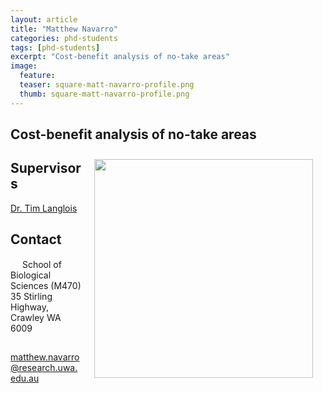 ```yaml
---
layout: article
title: "Matthew Navarro"
categories: phd-students
tags: [phd-students]
excerpt: "Cost-benefit analysis of no-take areas"
image:
  feature: 
  teaser: square-matt-navarro-profile.png
  thumb: square-matt-navarro-profile.png
---
```


## Cost-benefit analysis of no-take areas
<img src='/images/square-matt-navarro-profile.png' align='right' width="350" hspace="20" vspace="10">

## Supervisors
[Dr. Tim Langlois](https://uwamegfisheries.github.io/researchers/tim-langlois/ "Tim Langlois")

## Contact
<img src='/images/icons/building-regular.svg' width="15px"> School of Biological Sciences (M470)<br>
35 Stirling Highway, Crawley WA 6009</p>

<img src='/images/icons/envelope-regular.svg' width="15px"> <a href="mailto:matthew.navarro@research.uwa.edu.au">matthew.navarro@research.uwa.edu.au</a><br>
